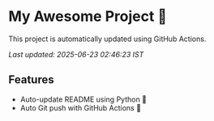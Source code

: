 # My Awesome Project 🚀

This project is automatically updated using GitHub Actions.

_Last updated: 2025-06-23 02:46:23 IST_

## Features
- Auto-update README using Python 🐍
- Auto Git push with GitHub Actions 🤖
